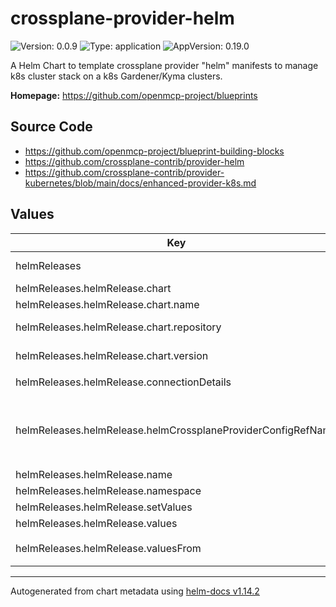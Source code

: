 

# crossplane-provider-helm

![Version: 0.0.9](https://img.shields.io/badge/Version-0.0.9-informational?style=flat-square) ![Type: application](https://img.shields.io/badge/Type-application-informational?style=flat-square) ![AppVersion: 0.19.0](https://img.shields.io/badge/AppVersion-0.19.0-informational?style=flat-square)

A Helm Chart to template crossplane provider "helm" manifests to manage k8s cluster stack on a k8s Gardener/Kyma clusters.

**Homepage:** <https://github.com/openmcp-project/blueprints>

## Source Code

* <https://github.com/openmcp-project/blueprint-building-blocks>
* <https://github.com/crossplane-contrib/provider-helm>
* <https://github.com/crossplane-contrib/provider-kubernetes/blob/main/docs/enhanced-provider-k8s.md>

## Values

| Key | Type | Default | Description |
|-----|------|---------|-------------|
| helmReleases | object | object | helmReleases contains information and configuration of a [helm chart](https://helm.sh) to be managed by flux [Helm Controller](https://fluxcd.io/flux/components/helm/api/v2/). |
| helmReleases.helmRelease.chart | object | `{"name":"","repository":"","version":""}` | [ChartSpec](https://github.com/crossplane-contrib/provider-helm/blob/master/apis/release/v1beta1/types.go) defines the chart spec for a Release |
| helmReleases.helmRelease.chart.name | string | `""` | [Name](https://github.com/crossplane-contrib/provider-helm/blob/master/apis/release/v1beta1/types.go) of Helm chart, required if ChartSpec.URL not set |
| helmReleases.helmRelease.chart.repository | string | `""` | [Repository](https://github.com/crossplane-contrib/provider-helm/blob/master/apis/release/v1beta1/types.go): Helm repository URL, required if ChartSpec.URL not set |
| helmReleases.helmRelease.chart.version | string | `""` | [Version](https://github.com/crossplane-contrib/provider-helm/blob/master/apis/release/v1beta1/types.go) of Helm chart, late initialized with latest version if not set |
| helmReleases.helmRelease.connectionDetails | list | `[{"apiVersion":"v1","fieldPath":"spec.clusterIP","kind":"Service","name":"wordpress-example","namespace":"wordpress","toConnectionSecretKey":"ip"}]` | [Crossplane connection details](https://docs.crossplane.io/v1.12/concepts/composition/#connection-details) and [FAQ](https://blog.crossplane.io/faq-2-claim-connection-details/) |
| helmReleases.helmRelease.helmCrossplaneProviderConfigRefName | string | `""` | defines [crossplane provider config reference name](https://docs.crossplane.io/latest/concepts/providers/) reference configuration name. :exclamation::exclamation: Must match `providerConfigs.helmCrossplane[].providerConfigRefName` of `/helm/charts/mcp/crossplane-provider-configs/values.yaml` :exclamation::exclamation: |
| helmReleases.helmRelease.name | string | `""` | helm chart release name |
| helmReleases.helmRelease.namespace | string | `"ns1"` | [Namespace]() to install the release into. |
| helmReleases.helmRelease.setValues | list | `[{"name":"param1","value":"value2"}]` | define [value overrides](https://github.com/crossplane/crossplane/blob/master/design/one-pager-helm-provider.md#value-overrides). [example](https://github.com/crossplane-contrib/provider-helm/blob/master/examples/sample/release.yaml). |
| helmReleases.helmRelease.values | list | `[]` | define [value overrides](https://github.com/crossplane/crossplane/blob/master/design/one-pager-helm-provider.md#value-overrides). [example](https://github.com/crossplane-contrib/provider-helm/blob/master/examples/sample/release.yaml). |
| helmReleases.helmRelease.valuesFrom | list | `[{"configMapKeyRef":null,"key":"values.yaml","name":"default-vals","namespace":"wordpress","optional":false},{"key":"svalues.yaml","name":"svals","namespace":"wordpress","optional":false,"secretKeyRef":null}]` | define value overrides via k8s [downward api](https://kubernetes.io/docs/concepts/workloads/pods/downward-api/). [example](https://github.com/crossplane-contrib/provider-helm/blob/master/examples/sample/release.yaml). |

----------------------------------------------
Autogenerated from chart metadata using [helm-docs v1.14.2](https://github.com/norwoodj/helm-docs/releases/v1.14.2)